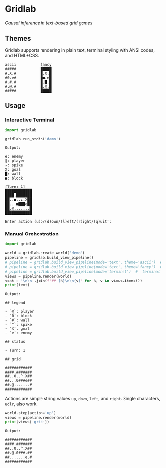 # Gridlab

*Causal inference in text-based grid games*

## Themes

Gridlab supports rendering in plain text, terminal styling with ANSI codes, and HTML+CSS.

```
ascii           fancy
#####           █████
#.X.#           █.X.█
#0.e#           █■.e█
#.#.#           █.█.█
#.@.#           █.@.█
#####           █████
```

## Usage

### Interactive Terminal

```python
import gridlab

gridlab.run_stdio('demo')
```

```
Output:

e: enemy
@: player
▴: spike
X: goal
█: wall
■: block

[Turn: 1]
████████████
████.███████
██..■..▴.X██
██...■███e██
██.@.......█
████████████

Enter action (u)p/(d)own/(l)eft/(r)ight/(q)uit':
```

### Manual Orchestration

```python
import gridlab

world = gridlab.create_world('demo')
pipeline = gridlab.build_view_pipeline()
# pipeline = gridlab.build_view_pipeline(mode='text', theme='ascii')  # default values, same as above
# pipeline = gridlab.build_view_pipeline(mode='text', theme='fancy')  # use non-strict ASCII chars
# pipeline = gridlab.build_view_pipeline(mode='terminal')  #  terminal styling with ANSI codes
views = pipeline.render(world)
text = '\n\n'.join(f'## {k}\n\n{v}' for k, v in views.items())
print(text)
```

```
Output:

## legend

- `@`: player
- `0`: block
- `#`: wall
- `^`: spike
- `X`: goal
- `e`: enemy

## status

- Turn: 1

## grid

############
####.#######
##..0..^.X##
##...0###e##
##.@.......#
############
```

Actions are simple string values `up`, `down`, `left`, and `right`.
Single characters, `udlr`, also work.

```python
world.step(action='up')
views = pipeline.render(world)
print(views['grid'])
```

```
Output:

############
####.#######
##..0..^.X##
##.@.0###.##
##.......e.#
############
```
